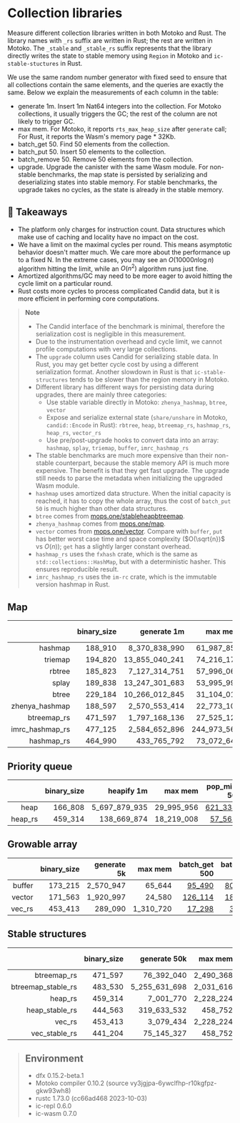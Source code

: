 # Collection libraries

Measure different collection libraries written in both Motoko and Rust. 
The library names with `_rs` suffix are written in Rust; the rest are written in Motoko.
The `_stable` and `_stable_rs` suffix represents that the library directly writes the state to stable memory using `Region` in Motoko and `ic-stable-stuctures` in Rust.

We use the same random number generator with fixed seed to ensure that all collections contain
the same elements, and the queries are exactly the same. Below we explain the measurements of each column in the table:

* generate 1m. Insert 1m Nat64 integers into the collection. For Motoko collections, it usually triggers the GC; the rest of the column are not likely to trigger GC.
* max mem. For Motoko, it reports `rts_max_heap_size` after `generate` call; For Rust, it reports the Wasm's memory page * 32Kb.
* batch_get 50. Find 50 elements from the collection.
* batch_put 50. Insert 50 elements to the collection.
* batch_remove 50. Remove 50 elements from the collection.
* upgrade. Upgrade the canister with the same Wasm module. For non-stable benchmarks, the map state is persisted by serializing and deserializing states into stable memory. For stable benchmarks, the upgrade takes no cycles, as the state is already in the stable memory.

## **💎 Takeaways**

* The platform only charges for instruction count. Data structures which make use of caching and locality have no impact on the cost.
* We have a limit on the maximal cycles per round. This means asymptotic behavior doesn't matter much. We care more about the performance up to a fixed N. In the extreme cases, you may see an $O(10000 n\log n)$ algorithm hitting the limit, while an $O(n^2)$ algorithm runs just fine.
* Amortized algorithms/GC may need to be more eager to avoid hitting the cycle limit on a particular round.
* Rust costs more cycles to process complicated Candid data, but it is more efficient in performing core computations.

> **Note**
>
> * The Candid interface of the benchmark is minimal, therefore the serialization cost is negligible in this measurement.
> * Due to the instrumentation overhead and cycle limit, we cannot profile computations with very large collections.
> * The `upgrade` column uses Candid for serializing stable data. In Rust, you may get better cycle cost by using a different serialization format. Another slowdown in Rust is that `ic-stable-structures` tends to be slower than the region memory in Motoko.
> * Different library has different ways for persisting data during upgrades, there are mainly three categories:
>   + Use stable variable directly in Motoko: `zhenya_hashmap`, `btree`, `vector`
>   + Expose and serialize external state (`share/unshare` in Motoko, `candid::Encode` in Rust): `rbtree`, `heap`, `btreemap_rs`, `hashmap_rs`, `heap_rs`, `vector_rs`
>   + Use pre/post-upgrade hooks to convert data into an array: `hashmap`, `splay`, `triemap`, `buffer`, `imrc_hashmap_rs`
> * The stable benchmarks are much more expensive than their non-stable counterpart, because the stable memory API is much more expensive. The benefit is that they get fast upgrade. The upgrade still needs to parse the metadata when initializing the upgraded Wasm module.
> * `hashmap` uses amortized data structure. When the initial capacity is reached, it has to copy the whole array, thus the cost of `batch_put 50` is much higher than other data structures.
> * `btree` comes from [mops.one/stableheapbtreemap](https://mops.one/stableheapbtreemap).
> * `zhenya_hashmap` comes from [mops.one/map](https://mops.one/map).
> * `vector` comes from [mops.one/vector](https://mops.one/vector). Compare with `buffer`, `put` has better worst case time and space complexity ($O(\sqrt{n})$ vs $O(n)$); `get` has a slightly larger constant overhead.
> * `hashmap_rs` uses the `fxhash` crate, which is the same as `std::collections::HashMap`, but with a deterministic hasher. This ensures reproducible result.
> * `imrc_hashmap_rs` uses the `im-rc` crate, which is the immutable version hashmap in Rust.


## Map

| |binary_size|generate 1m|max mem|batch_get 50|batch_put 50|batch_remove 50|upgrade|
|--:|--:|--:|--:|--:|--:|--:|--:|
|hashmap|188_910|8_370_838_990|61_987_852|[344_911](hashmap_get.svg)|[6_593_215_386](hashmap_put.svg)|[371_223](hashmap_remove.svg)|[11_026_881_645](hashmap_upgrade.svg)|
|triemap|194_820|13_855_040_241|74_216_172|[254_589](triemap_get.svg)|[661_468](triemap_put.svg)|[650_780](triemap_remove.svg)|[15_817_667_776](triemap_upgrade.svg)|
|rbtree|185_823|7_127_314_751|57_996_060|[114_300](rbtree_get.svg)|[318_392](rbtree_put.svg)|[328_237](rbtree_remove.svg)|[7_169_324_321](rbtree_upgrade.svg)|
|splay|189_838|13_247_301_683|53_995_996|[628_581](splay_get.svg)|[661_619](splay_put.svg)|[921_933](splay_remove.svg)|[4_567_871_409](splay_upgrade.svg)|
|btree|229_184|10_266_012_845|31_104_012|[353_622](btree_get.svg)|[482_125](btree_put.svg)|[533_935](btree_remove.svg)|[3_134_166_577](btree_upgrade.svg)|
|zhenya_hashmap|188_597|2_570_553_414|22_773_100|[60_196](zhenya_hashmap_get.svg)|[70_137](zhenya_hashmap_put.svg)|[82_453](zhenya_hashmap_remove.svg)|[3_305_570_068](zhenya_hashmap_upgrade.svg)|
|btreemap_rs|471_597|1_797_168_136|27_525_120|[75_572](btreemap_rs_get.svg)|[125_436](btreemap_rs_put.svg)|[86_322](btreemap_rs_remove.svg)|[2_941_064_929](btreemap_rs_upgrade.svg)|
|imrc_hashmap_rs|477_125|2_584_652_896|244_973_568|[38_416](imrc_hashmap_rs_get.svg)|[179_265](imrc_hashmap_rs_put.svg)|[115_565](imrc_hashmap_rs_remove.svg)|[5_796_576_120](imrc_hashmap_rs_upgrade.svg)|
|hashmap_rs|464_990|433_765_792|73_072_640|[21_855](hashmap_rs_get.svg)|[26_957](hashmap_rs_put.svg)|[25_222](hashmap_rs_remove.svg)|[1_293_478_901](hashmap_rs_upgrade.svg)|

## Priority queue

| |binary_size|heapify 1m|max mem|pop_min 50|put 50|pop_min 50|upgrade|
|--:|--:|--:|--:|--:|--:|--:|--:|
|heap|166_808|5_697_879_935|29_995_956|[621_338](heap_get.svg)|[228_674](heap_put.svg)|[592_198](heap_remove.svg)|[3_309_814_038](heap_upgrade.svg)|
|heap_rs|459_314|138_669_874|18_219_008|[57_563](heap_rs_get.svg)|[23_345](heap_rs_put.svg)|[57_695](heap_rs_remove.svg)|[511_961_183](heap_rs_upgrade.svg)|

## Growable array

| |binary_size|generate 5k|max mem|batch_get 500|batch_put 500|batch_remove 500|upgrade|
|--:|--:|--:|--:|--:|--:|--:|--:|
|buffer|173_215|2_570_947|65_644|[95_490](buffer_get.svg)|[800_452](buffer_put.svg)|[170_490](buffer_remove.svg)|[3_061_307](buffer_upgrade.svg)|
|vector|171_563|1_920_997|24_580|[126_114](vector_get.svg)|[183_385](vector_put.svg)|[175_981](vector_remove.svg)|[4_695_522](vector_upgrade.svg)|
|vec_rs|453_413|289_090|1_310_720|[17_298](vec_rs_get.svg)|[30_623](vec_rs_put.svg)|[25_758](vec_rs_remove.svg)|[3_171_665](vec_rs_upgrade.svg)|

## Stable structures

| |binary_size|generate 50k|max mem|batch_get 50|batch_put 50|batch_remove 50|upgrade|
|--:|--:|--:|--:|--:|--:|--:|--:|
|btreemap_rs|471_597|76_392_040|2_490_368|[65_130](btreemap_rs_get.svg)|[97_326](btreemap_rs_put.svg)|[85_331](btreemap_rs_remove.svg)|[126_467_332](btreemap_rs_upgrade.svg)|
|btreemap_stable_rs|483_530|5_255_631_698|2_031_616|[3_167_240](btreemap_stable_rs_get.svg)|[5_784_534](btreemap_stable_rs_put.svg)|[9_888_430](btreemap_stable_rs_remove.svg)|[731_136](btreemap_stable_rs_upgrade.svg)|
|heap_rs|459_314|7_001_770|2_228_224|[50_072](heap_rs_get.svg)|[23_593](heap_rs_put.svg)|[50_044](heap_rs_remove.svg)|[26_819_689](heap_rs_upgrade.svg)|
|heap_stable_rs|444_563|319_633_532|458_752|[2_674_735](heap_stable_rs_get.svg)|[278_363](heap_stable_rs_put.svg)|[2_654_537](heap_stable_rs_remove.svg)|[731_285](heap_stable_rs_upgrade.svg)|
|vec_rs|453_413|3_079_434|2_228_224|[17_298](vec_rs_get.svg)|[18_473](vec_rs_put.svg)|[17_999](vec_rs_remove.svg)|[24_772_181](vec_rs_upgrade.svg)|
|vec_stable_rs|441_204|75_145_327|458_752|[71_671](vec_stable_rs_get.svg)|[91_519](vec_stable_rs_put.svg)|[94_915](vec_stable_rs_remove.svg)|[731_270](vec_stable_rs_upgrade.svg)|

> ## Environment
> * dfx 0.15.2-beta.1
> * Motoko compiler 0.10.2 (source vy3jgjpa-6ywclfhp-r10kgfpz-gkw93wh8)
> * rustc 1.73.0 (cc66ad468 2023-10-03)
> * ic-repl 0.6.0
> * ic-wasm 0.7.0

